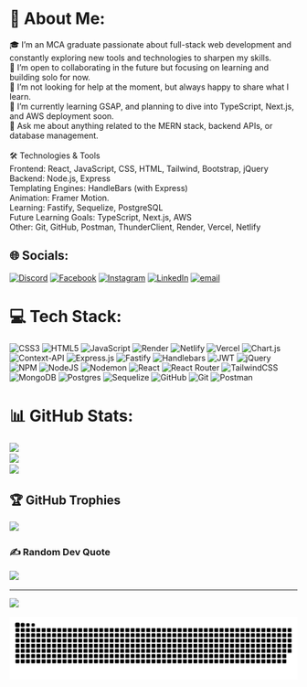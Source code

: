 # 💫 About Me:
🎓 I’m an MCA graduate passionate about full-stack web development and constantly exploring new tools and technologies to sharpen my skills.<br>👯 I’m open to collaborating in the future but focusing on learning and building solo for now.<br>🤝 I’m not looking for help at the moment, but always happy to share what I learn.<br>🌱 I’m currently learning GSAP, and planning to dive into TypeScript, Next.js, and AWS deployment soon.<br>💬 Ask me about anything related to the MERN stack, backend APIs, or database management.<br><br>🛠️ Technologies & Tools<br>Frontend: React, JavaScript, CSS, HTML, Tailwind, Bootstrap, jQuery<br>Backend: Node.js, Express<br>Templating Engines: HandleBars (with Express)<br>Animation: Framer Motion.<br>Learning:  Fastify, Sequelize, PostgreSQL<br>Future Learning Goals: TypeScript, Next.js, AWS<br>Other: Git, GitHub, Postman, ThunderClient, Render, Vercel, Netlify


## 🌐 Socials:
[![Discord](https://img.shields.io/badge/Discord-%237289DA.svg?logo=discord&logoColor=white)](https://discord.gg/Yamin#8366) [![Facebook](https://img.shields.io/badge/Facebook-%231877F2.svg?logo=Facebook&logoColor=white)](https://facebook.com/yamin.haqani) [![Instagram](https://img.shields.io/badge/Instagram-%23E4405F.svg?logo=Instagram&logoColor=white)](https://instagram.com/yaminhaqani) [![LinkedIn](https://img.shields.io/badge/LinkedIn-%230077B5.svg?logo=linkedin&logoColor=white)](https://linkedin.com/in/yamin-haqani-30868b2b1) [![email](https://img.shields.io/badge/Email-D14836?logo=gmail&logoColor=white)](mailto:yaminhaqani@gmail.com) 

# 💻 Tech Stack:
![CSS3](https://img.shields.io/badge/css3-%231572B6.svg?style=for-the-badge&logo=css3&logoColor=white) ![HTML5](https://img.shields.io/badge/html5-%23E34F26.svg?style=for-the-badge&logo=html5&logoColor=white) ![JavaScript](https://img.shields.io/badge/javascript-%23323330.svg?style=for-the-badge&logo=javascript&logoColor=%23F7DF1E) ![Render](https://img.shields.io/badge/Render-%46E3B7.svg?style=for-the-badge&logo=render&logoColor=white) ![Netlify](https://img.shields.io/badge/netlify-%23000000.svg?style=for-the-badge&logo=netlify&logoColor=#00C7B7) ![Vercel](https://img.shields.io/badge/vercel-%23000000.svg?style=for-the-badge&logo=vercel&logoColor=white) ![Chart.js](https://img.shields.io/badge/chart.js-F5788D.svg?style=for-the-badge&logo=chart.js&logoColor=white) ![Context-API](https://img.shields.io/badge/Context--Api-000000?style=for-the-badge&logo=react) ![Express.js](https://img.shields.io/badge/express.js-%23404d59.svg?style=for-the-badge&logo=express&logoColor=%2361DAFB) ![Fastify](https://img.shields.io/badge/fastify-%23000000.svg?style=for-the-badge&logo=fastify&logoColor=white) ![Handlebars](https://img.shields.io/badge/Handlebars-%23000000?style=for-the-badge&logo=Handlebars.js&logoColor=white) ![JWT](https://img.shields.io/badge/JWT-black?style=for-the-badge&logo=JSON%20web%20tokens) ![jQuery](https://img.shields.io/badge/jquery-%230769AD.svg?style=for-the-badge&logo=jquery&logoColor=white) ![NPM](https://img.shields.io/badge/NPM-%23CB3837.svg?style=for-the-badge&logo=npm&logoColor=white) ![NodeJS](https://img.shields.io/badge/node.js-6DA55F?style=for-the-badge&logo=node.js&logoColor=white) ![Nodemon](https://img.shields.io/badge/NODEMON-%23323330.svg?style=for-the-badge&logo=nodemon&logoColor=%BBDEAD) ![React](https://img.shields.io/badge/react-%2320232a.svg?style=for-the-badge&logo=react&logoColor=%2361DAFB) ![React Router](https://img.shields.io/badge/React_Router-CA4245?style=for-the-badge&logo=react-router&logoColor=white) ![TailwindCSS](https://img.shields.io/badge/tailwindcss-%2338B2AC.svg?style=for-the-badge&logo=tailwind-css&logoColor=white) ![MongoDB](https://img.shields.io/badge/MongoDB-%234ea94b.svg?style=for-the-badge&logo=mongodb&logoColor=white) ![Postgres](https://img.shields.io/badge/postgres-%23316192.svg?style=for-the-badge&logo=postgresql&logoColor=white) ![Sequelize](https://img.shields.io/badge/Sequelize-52B0E7?style=for-the-badge&logo=Sequelize&logoColor=white) ![GitHub](https://img.shields.io/badge/github-%23121011.svg?style=for-the-badge&logo=github&logoColor=white) ![Git](https://img.shields.io/badge/git-%23F05033.svg?style=for-the-badge&logo=git&logoColor=white) ![Postman](https://img.shields.io/badge/Postman-FF6C37?style=for-the-badge&logo=postman&logoColor=white)
# 📊 GitHub Stats:
![](https://github-readme-stats.vercel.app/api?username=Yaminhaqani&theme=dark&hide_border=false&include_all_commits=false&count_private=false)<br/>
![](https://nirzak-streak-stats.vercel.app/?user=Yaminhaqani&theme=dark&hide_border=false)<br/>
![](https://github-readme-stats.vercel.app/api/top-langs/?username=Yaminhaqani&theme=dark&hide_border=false&include_all_commits=false&count_private=false&layout=compact)

## 🏆 GitHub Trophies
![](https://github-profile-trophy.vercel.app/?username=Yaminhaqani&theme=radical&no-frame=false&no-bg=true&margin-w=4)

### ✍️ Random Dev Quote
![](https://quotes-github-readme.vercel.app/api?type=horizontal&theme=radical)

---
[![](https://visitcount.itsvg.in/api?id=Yaminhaqani&icon=0&color=0)](https://visitcount.itsvg.in)


<picture>
  <source media="(prefers-color-scheme: dark)" srcset="https://raw.githubusercontent.com/Yaminhaqani/Yaminhaqani/output/github-snake-dark.svg" />
  <source media="(prefers-color-scheme: light)" srcset="https://raw.githubusercontent.com/Yaminhaqani/Yaminhaqani/output/github-snake.svg" />
  <img alt="github-snake" src="https://raw.githubusercontent.com/Yaminhaqani/Yaminhaqani/output/github-snake.svg" />
</picture>

<!-- Proudly created with GPRM ( https://gprm.itsvg.in ) -->
